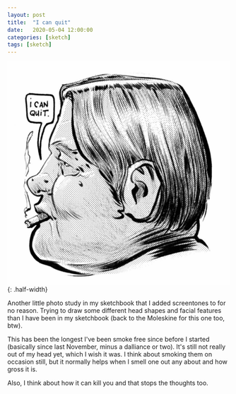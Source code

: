 ```yaml
---
layout: post
title:  "I can quit"
date:   2020-05-04 12:00:00
categories: [sketch]
tags: [sketch]
---
```


![man with shallow skull in profile smoking](/assets/img/i-can-quit.jpg){: .half-width}

Another little photo study in my sketchbook that I added screentones to for no reason. Trying to draw some different head shapes and facial features than I have been in my sketchbook (back to the Moleskine for this one too, btw).

This has been the longest I've been smoke free since before I started (basically since last November, minus a dalliance or two).  It's still not really out of my head yet, which I wish it was.  I think about smoking them on occasion still, but it normally helps when I smell one out any about and how gross it is.

Also, I think about how it can kill you and that stops the thoughts too.
